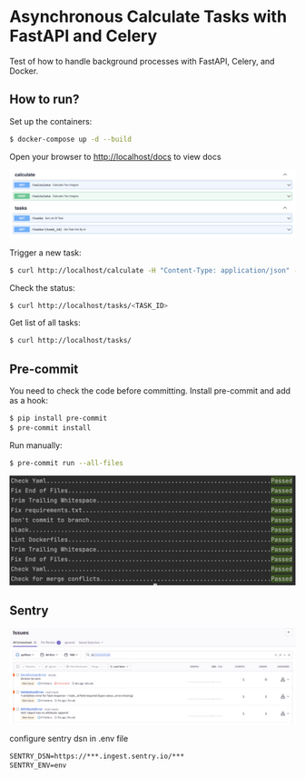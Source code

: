 # Asynchronous Calculate Tasks with FastAPI and Celery

Test of how to handle background processes with FastAPI, Celery, and Docker.

## How to run?

Set up the containers:

```sh
$ docker-compose up -d --build
```

Open your browser to [http://localhost/docs](http://localhost/docs) to view docs

![swagger](./readme_images/swagger.png)

Trigger a new task:

```sh
$ curl http://localhost/calculate -H "Content-Type: application/json" --data '{"x": 1, "y": 1, "operation": "+"}'
```

Check the status:

```sh
$ curl http://localhost/tasks/<TASK_ID>
```

Get list of all tasks:

```sh
$ curl http://localhost/tasks/
```


## Pre-commit

You need to check the code before committing. Install pre-commit and add as a hook:

```sh
$ pip install pre-commit
$ pre-commit install
```

Run manually:

```sh
$ pre-commit run --all-files
```

![pre-commit](./readme_images/pre-commit.png)

## Sentry

![sentry](./readme_images/sentry.png)

configure sentry dsn in .env file

```
SENTRY_DSN=https://***.ingest.sentry.io/***
SENTRY_ENV=env
```
